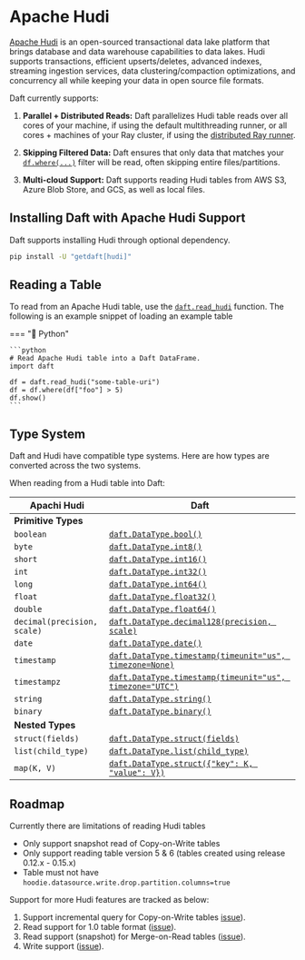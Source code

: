 # Apache Hudi

[Apache Hudi](https://hudi.apache.org/) is an open-sourced transactional data lake platform that brings database and data warehouse capabilities to data lakes. Hudi supports transactions, efficient upserts/deletes, advanced indexes, streaming ingestion services, data clustering/compaction optimizations, and concurrency all while keeping your data in open source file formats.

Daft currently supports:

1. **Parallel + Distributed Reads:** Daft parallelizes Hudi table reads over all cores of your machine, if using the default multithreading runner, or all cores + machines of your Ray cluster, if using the [distributed Ray runner](../advanced/distributed.md).

2. **Skipping Filtered Data:** Daft ensures that only data that matches your [`df.where(...)`](https://www.getdaft.io/projects/docs/en/stable/api_docs/doc_gen/dataframe_methods/daft.DataFrame.where.html#daft.DataFrame.where) filter will be read, often skipping entire files/partitions.

3. **Multi-cloud Support:** Daft supports reading Hudi tables from AWS S3, Azure Blob Store, and GCS, as well as local files.

## Installing Daft with Apache Hudi Support

Daft supports installing Hudi through optional dependency.

```bash
pip install -U "getdaft[hudi]"
```

## Reading a Table

To read from an Apache Hudi table, use the [`daft.read_hudi`](https://www.getdaft.io/projects/docs/en/stable/api_docs/doc_gen/io_functions/daft.read_hudi.html#daft.read_hudi) function. The following is an example snippet of loading an example table

=== "🐍 Python"

    ```python
    # Read Apache Hudi table into a Daft DataFrame.
    import daft

    df = daft.read_hudi("some-table-uri")
    df = df.where(df["foo"] > 5)
    df.show()
    ```

## Type System

Daft and Hudi have compatible type systems. Here are how types are converted across the two systems.

When reading from a Hudi table into Daft:

| Apachi Hudi               | Daft                          |
| --------------------- | ----------------------------- |
| **Primitive Types** |
| `boolean` | [`daft.DataType.bool()`](https://www.getdaft.io/projects/docs/en/stable/api_docs/datatype.html#daft.DataType.bool) |
| `byte` | [`daft.DataType.int8()`](https://www.getdaft.io/projects/docs/en/stable/api_docs/datatype.html#daft.DataType.int8) |
| `short` | [`daft.DataType.int16()`](https://www.getdaft.io/projects/docs/en/stable/api_docs/datatype.html#daft.DataType.int16)|
| `int` | [`daft.DataType.int32()`](https://www.getdaft.io/projects/docs/en/stable/api_docs/datatype.html#daft.DataType.int32) |
| `long` | [`daft.DataType.int64()`](https://www.getdaft.io/projects/docs/en/stable/api_docs/datatype.html#daft.DataType.int64) |
| `float` | [`daft.DataType.float32()`](https://www.getdaft.io/projects/docs/en/stable/api_docs/datatype.html#daft.DataType.float32) |
| `double` | [`daft.DataType.float64()`](https://www.getdaft.io/projects/docs/en/stable/api_docs/datatype.html#daft.DataType.float64) |
| `decimal(precision, scale)` | [`daft.DataType.decimal128(precision, scale)`](https://www.getdaft.io/projects/docs/en/stable/api_docs/datatype.html#daft.DataType.decimal128) |
| `date` | [`daft.DataType.date()`](https://www.getdaft.io/projects/docs/en/stable/api_docs/datatype.html#daft.DataType.date) |
| `timestamp` | [`daft.DataType.timestamp(timeunit="us", timezone=None)`](https://www.getdaft.io/projects/docs/en/stable/api_docs/datatype.html#daft.DataType.timestamp) |
| `timestampz`| [`daft.DataType.timestamp(timeunit="us", timezone="UTC")`](https://www.getdaft.io/projects/docs/en/stable/api_docs/datatype.html#daft.DataType.timestamp) |
| `string` | [`daft.DataType.string()`](https://www.getdaft.io/projects/docs/en/stable/api_docs/datatype.html#daft.DataType.string) | 
| `binary` | [`daft.DataType.binary()`](https://www.getdaft.io/projects/docs/en/stable/api_docs/datatype.html#daft.DataType.binary) |
| **Nested Types** |
| `struct(fields)` | [`daft.DataType.struct(fields)`](https://www.getdaft.io/projects/docs/en/stable/api_docs/datatype.html#daft.DataType.struct) |
| `list(child_type)` | [`daft.DataType.list(child_type)`](https://www.getdaft.io/projects/docs/en/stable/api_docs/datatype.html#daft.DataType.list) |
| `map(K, V)` | [`daft.DataType.struct({"key": K, "value": V})`](https://www.getdaft.io/projects/docs/en/stable/api_docs/datatype.html#daft.DataType.struct) |

## Roadmap

Currently there are limitations of reading Hudi tables

- Only support snapshot read of Copy-on-Write tables
- Only support reading table version 5 & 6 (tables created using release 0.12.x - 0.15.x)
- Table must not have `hoodie.datasource.write.drop.partition.columns=true`

Support for more Hudi features are tracked as below:

1. Support incremental query for Copy-on-Write tables [issue](https://github.com/Eventual-Inc/Daft/issues/2153)).
2. Read support for 1.0 table format ([issue](https://github.com/Eventual-Inc/Daft/issues/2152)).
3. Read support (snapshot) for Merge-on-Read tables ([issue](https://github.com/Eventual-Inc/Daft/issues/2154)).
4. Write support ([issue](https://github.com/Eventual-Inc/Daft/issues/2155)).